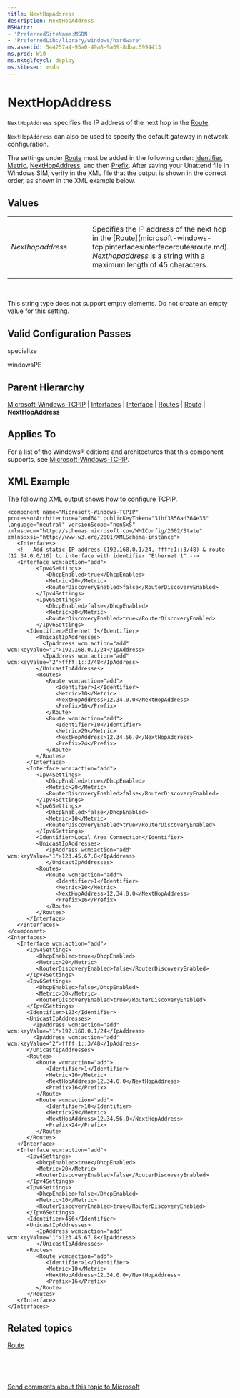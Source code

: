 ```yaml
---
title: NextHopAddress
description: NextHopAddress
MSHAttr:
- 'PreferredSiteName:MSDN'
- 'PreferredLib:/library/windows/hardware'
ms.assetid: 544257a4-95a0-49a8-9a69-8dbac5994413
ms.prod: W10
ms.mktglfcycl: deploy
ms.sitesec: msdn
---
```


# NextHopAddress


`NextHopAddress` specifies the IP address of the next hop in the [Route](microsoft-windows-tcpipinterfacesinterfaceroutesroute.md).

`NextHopAddress` can also be used to specify the default gateway in network configuration.

The settings under [Route](http://go.microsoft.com/fwlink/?LinkId=254767) must be added in the following order: [Identifier](http://go.microsoft.com/fwlink/?LinkId=224315), [Metric](http://go.microsoft.com/fwlink/?LinkId=224320), [NextHopAddress](http://go.microsoft.com/fwlink/?LinkId=224322), and then [Prefix](http://go.microsoft.com/fwlink/?LinkId=224326). After saving your Unattend file in Windows SIM, verify in the XML file that the output is shown in the correct order, as shown in the XML example below.

## Values


<table>
<colgroup>
<col width="50%" />
<col width="50%" />
</colgroup>
<tbody>
<tr class="odd">
<td><p><em>Nexthopaddress</em></p></td>
<td><p>Specifies the IP address of the next hop in the [Route](microsoft-windows-tcpipinterfacesinterfaceroutesroute.md). <em>Nexthopaddress</em> is a string with a maximum length of 45 characters.</p></td>
</tr>
</tbody>
</table>

 

This string type does not support empty elements. Do not create an empty value for this setting.

## Valid Configuration Passes


specialize

windowsPE

## Parent Hierarchy


[Microsoft-Windows-TCPIP](microsoft-windows-tcpip-win7-microsoft-windows-tcpip.md) | [Interfaces](microsoft-windows-tcpipinterfaces.md) | [Interface](microsoft-windows-tcpipinterfacesinterface.md) | [Routes](microsoft-windows-tcpipinterfacesinterfaceroutes.md) | [Route](microsoft-windows-tcpipinterfacesinterfaceroutesroute.md) | **NextHopAddress**

## Applies To


For a list of the Windows® editions and architectures that this component supports, see [Microsoft-Windows-TCPIP](microsoft-windows-tcpip-win7-microsoft-windows-tcpip.md).

## XML Example


The following XML output shows how to configure TCPIP.

``` syntax
<component name="Microsoft-Windows-TCPIP" processorArchitecture="amd64" publicKeyToken="31bf3856ad364e35" language="neutral" versionScope="nonSxS" xmlns:wcm="http://schemas.microsoft.com/WMIConfig/2002/State" xmlns:xsi="http://www.w3.org/2001/XMLSchema-instance">
   <Interfaces>
   <!-- Add static IP address (192.168.0.1/24, ffff:1::3/48) & route (12.34.0.0/16) to interface with identifier "Ethernet 1" -->      <Interface wcm:action="add">
         <Ipv4Settings>
            <DhcpEnabled>true</DhcpEnabled> 
            <Metric>20</Metric> 
            <RouterDiscoveryEnabled>false</RouterDiscoveryEnabled> 
         </Ipv4Settings>
         <Ipv6Settings>
            <DhcpEnabled>false</DhcpEnabled> 
            <Metric>30</Metric> 
            <RouterDiscoveryEnabled>true</RouterDiscoveryEnabled> 
         </Ipv6Settings>
      <Identifier>Ethernet 1</Identifier>
         <UnicastIpAddresses>
           <IpAddress wcm:action="add" wcm:keyValue="1">192.168.0.1/24</IpAddress>
           <IpAddress wcm:action="add" wcm:keyValue="2">ffff:1::3/48</IpAddress>
         </UnicastIpAddresses>
         <Routes>
            <Route wcm:action="add">
               <Identifier>1</Identifier> 
               <Metric>10</Metric> 
               <NextHopAddress>12.34.0.0</NextHopAddress> 
               <Prefix>16</Prefix> 
            </Route>
            <Route wcm:action="add">
               <Identifier>10</Identifier> 
               <Metric>29</Metric> 
               <NextHopAddress>12.34.56.0</NextHopAddress> 
               <Prefix>24</Prefix> 
            </Route>
         </Routes>
      </Interface>
      <Interface wcm:action="add">
         <Ipv4Settings>
            <DhcpEnabled>true</DhcpEnabled> 
            <Metric>20</Metric> 
            <RouterDiscoveryEnabled>false</RouterDiscoveryEnabled> 
         </Ipv4Settings>
         <Ipv6Settings>
            <DhcpEnabled>false</DhcpEnabled> 
            <Metric>10</Metric> 
            <RouterDiscoveryEnabled>true</RouterDiscoveryEnabled> 
         </Ipv6Settings>
         <Identifier>Local Area Connection</Identifier> 
         <UnicastIpAddresses>
            <IpAddress wcm:action="add" wcm:keyValue="1">123.45.67.8</IpAddress> 
            </UnicastIpAddresses>
         <Routes>
            <Route wcm:action="add">
               <Identifier>1</Identifier> 
               <Metric>10</Metric> 
               <NextHopAddress>12.34.0.0</NextHopAddress> 
               <Prefix>16</Prefix> 
            </Route>
         </Routes>
      </Interface>
   </Interfaces>
</component>
<Interfaces>
   <Interface wcm:action="add">
      <Ipv4Settings>
         <DhcpEnabled>true</DhcpEnabled> 
         <Metric>20</Metric> 
         <RouterDiscoveryEnabled>false</RouterDiscoveryEnabled> 
      </Ipv4Settings>
      <Ipv6Settings>
         <DhcpEnabled>false</DhcpEnabled> 
         <Metric>30</Metric> 
         <RouterDiscoveryEnabled>true</RouterDiscoveryEnabled> 
      </Ipv6Settings>
      <Identifier>123</Identifier>
      <UnicastIpAddresses>
        <IpAddress wcm:action="add" wcm:keyValue="1">192.168.0.1/24</IpAddress>
        <IpAddress wcm:action="add" wcm:keyValue="2">ffff:1::3/48</IpAddress>
      </UnicastIpAddresses>
      <Routes>
         <Route wcm:action="add">
            <Identifier>1</Identifier> 
            <Metric>10</Metric> 
            <NextHopAddress>12.34.0.0</NextHopAddress> 
            <Prefix>16</Prefix> 
         </Route>
         <Route wcm:action="add">
            <Identifier>10</Identifier> 
            <Metric>29</Metric> 
            <NextHopAddress>12.34.56.0</NextHopAddress> 
            <Prefix>24</Prefix> 
         </Route>
      </Routes>
   </Interface>
   <Interface wcm:action="add">
      <Ipv4Settings>
         <DhcpEnabled>true</DhcpEnabled> 
         <Metric>20</Metric> 
         <RouterDiscoveryEnabled>false</RouterDiscoveryEnabled> 
      </Ipv4Settings>
      <Ipv6Settings>
         <DhcpEnabled>false</DhcpEnabled> 
         <Metric>10</Metric> 
         <RouterDiscoveryEnabled>true</RouterDiscoveryEnabled> 
      </Ipv6Settings>
      <Identifier>456</Identifier> 
      <UnicastIpAddresses>
         <IpAddress wcm:action="add" wcm:keyValue="1">123.45.67.8</IpAddress> 
         </UnicastIpAddresses>
      <Routes>
         <Route wcm:action="add">
            <Identifier>1</Identifier> 
            <Metric>10</Metric> 
            <NextHopAddress>12.34.0.0</NextHopAddress> 
            <Prefix>16</Prefix> 
         </Route>
      </Routes>
   </Interface>
</Interfaces>
```

## Related topics


[Route](microsoft-windows-tcpipinterfacesinterfaceroutesroute.md)

 

 

[Send comments about this topic to Microsoft](mailto:wsddocfb@microsoft.com?subject=Documentation%20feedback%20%5Bp_unattend\p_unattend%5D:%20NextHopAddress%20%20RELEASE:%20%2810/3/2016%29&body=%0A%0APRIVACY%20STATEMENT%0A%0AWe%20use%20your%20feedback%20to%20improve%20the%20documentation.%20We%20don't%20use%20your%20email%20address%20for%20any%20other%20purpose,%20and%20we'll%20remove%20your%20email%20address%20from%20our%20system%20after%20the%20issue%20that%20you're%20reporting%20is%20fixed.%20While%20we're%20working%20to%20fix%20this%20issue,%20we%20might%20send%20you%20an%20email%20message%20to%20ask%20for%20more%20info.%20Later,%20we%20might%20also%20send%20you%20an%20email%20message%20to%20let%20you%20know%20that%20we've%20addressed%20your%20feedback.%0A%0AFor%20more%20info%20about%20Microsoft's%20privacy%20policy,%20see%20http://privacy.microsoft.com/default.aspx. "Send comments about this topic to Microsoft")





